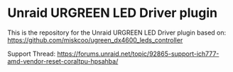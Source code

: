 # Unraid URGREEN LED Driver plugin

This is the repository for the Unraid URGREEN LED Driver plugin based on: https://github.com/miskcoo/ugreen_dx4600_leds_controller

Support Thread: https://forums.unraid.net/topic/92865-support-ich777-amd-vendor-reset-coraltpu-hpsahba/